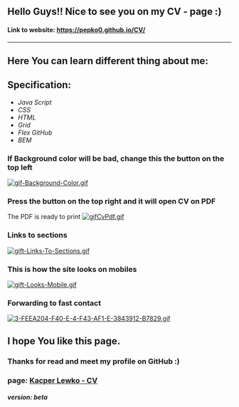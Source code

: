 ## Hello Guys!! Nice to see you on my CV - page :)
 #### Link to website: https://pepko0.github.io/CV/
---
## Here You can learn different thing about me:
## Specification:
* *Java Script*
* *CSS* 
* *HTML* 
* *Grid* 
* *Flex*
*GitHub* 
* *BEM*
### If Background  color will be bad, change this the button on the top left
[![gif-Background-Color.gif](https://i.postimg.cc/HxhB0hk0/gif-Background-Color.gif)](https://postimg.cc/vg5rbX9D)

### Press the button on the top right and it will open CV on PDF
The PDF is ready to print
[![gifCvPdf.gif](https://i.postimg.cc/YSwssZkt/gifCvPdf.gif)](https://postimg.cc/bZ3gG6s5)

### Links to sections
[![gift-Links-To-Sections.gif](https://i.postimg.cc/cJF5LcP3/gift-Links-To-Sections.gif)](https://postimg.cc/XZyg29jN)

### This is how the site looks on mobiles
[![gift-Looks-Mobile.gif](https://i.postimg.cc/SxMy8nmj/gift-Looks-Mobile.gif)](https://postimg.cc/hXKWRPzq)

### Forwarding to fast contact
[![3-FEEA204-F40-E-4-F43-AF1-E-3843912-B7829.gif](https://i.postimg.cc/SNz6XGY9/3-FEEA204-F40-E-4-F43-AF1-E-3843912-B7829.gif)](https://postimg.cc/QHh9w1bN)


## I hope You like this page. 


### Thanks for read and meet my profile on GitHub :) 
### page: [Kacper Lewko - CV](https://pepko0.github.io/CV/)
##### version: beta
